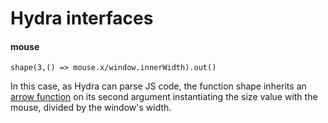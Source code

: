 # Hydra interfaces

#### mouse

```
shape(3,() => mouse.x/window.innerWidth).out()
```

In this case, as Hydra can parse JS code, the function shape inherits an [arrow function](../../javascript/js-functions.md) on its second argument instantiating the size value with the mouse, divided by the window's width.&#x20;
